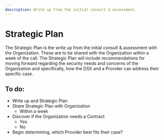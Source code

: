 ```yaml
---
description: Write up from the initial consult & assessment.
---
```


# Strategic Plan

The Strategic Plan is the write up from the initial consult & assessment with the Organization. These are to be shared with the Organization within a week of the call. The Strategic Plan will include recommendations for moving forward regarding the security needs and concerns of the Organization and specifically, how the DSX and a Provider can address their specific case. 

## To do:

* Write up and Strategic Plan
* Share Strategic Plan with Organization
  * Within a week
* Discover if the Organization needs a Contract
  * Yes
  * No
* Begin determining, which Provider best fits their case?

